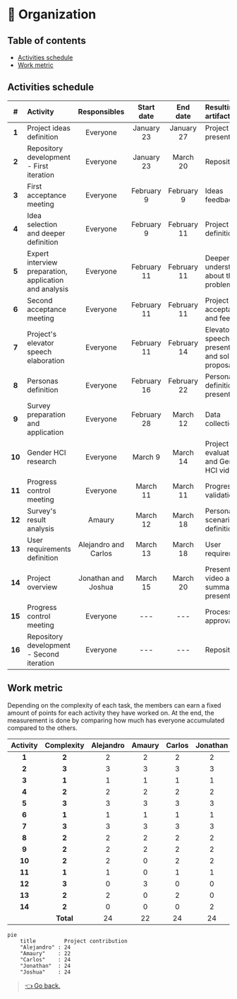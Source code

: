 # 📅 Organization

## Table of contents

- [Activities schedule](#activities-schedule)
- [Work metric](#work-metric)

## Activities schedule

|   #    | Activity                                               |     Responsibles     | Start date  |  End date   | Resulting artifact                                  |
| :----: | :----------------------------------------------------- | :------------------: | :---------: | :---------: | :-------------------------------------------------- |
| **1**  | Project ideas definition                               |       Everyone       | January 23  | January 27  | Project ideas presentation                          |
| **2**  | Repository development - First iteration               |       Everyone       | January 23  |  March 20   | Repository                                          |
| **3**  | First acceptance meeting                               |       Everyone       | February 9  | February 9  | Ideas feedback                                      |
| **4**  | Idea selection and deeper definition                   |       Everyone       | February 9  | February 11 | Project definition                                  |
| **5**  | Expert interview preparation, application and analysis |       Everyone       | February 11 | February 11 | Deeper understanding about the problematic          |
| **6**  | Second acceptance meeting                              |       Everyone       | February 11 | February 11 | Project idea acceptance and feedback                |
| **7**  | Project's elevator speech elaboration                  |       Everyone       | February 11 | February 14 | Elevator speech presentation and solution proposals |
| **8**  | Personas definition                                    |       Everyone       | February 16 | February 22 | Personas definition presentation                    |
| **9**  | Survey preparation and application                     |       Everyone       | February 28 |  March 12   | Data collection                                     |
| **10** | Gender HCI research                                    |       Everyone       |   March 9   |  March 14   | Project evaluation and Gender HCI video             |
| **11** | Progress control meeting                               |       Everyone       |  March 11   |  March 11   | Progress validation                                 |
| **12** | Survey's result analysis                               |        Amaury        |  March 12   |  March 18   | Personas and scenarios definition                   |
| **13** | User requirements definition                           | Alejandro and Carlos |  March 13   |  March 18   | User requirements                                   |
| **14** | Project overview                                       | Jonathan and Joshua  |  March 15   |  March 20   | Presentation video and summary presentation         |
| **15** | Progress control meeting                               |       Everyone       |     ---     |     ---     | Process approval                                    |
| **16** | Repository development - Second iteration              |       Everyone       |     ---     |     ---     | Repository                                          |

## Work metric

Depending on the complexity of each task, the members can earn a fixed amount of points for each activity they have worked on. At the end, the measurement is done by comparing how much has everyone accumulated compared to the others.

| Activity | Complexity | Alejandro | Amaury | Carlos | Jonathan | Joshua |
| :------: | :--------: | :-------: | :----: | :----: | :------: | :----: |
|  **1**   |   **2**    |     2     |   2    |   2    |    2     |   2    |
|  **2**   |   **3**    |     3     |   3    |   3    |    3     |   3    |
|  **3**   |   **1**    |     1     |   1    |   1    |    1     |   1    |
|  **4**   |   **2**    |     2     |   2    |   2    |    2     |   2    |
|  **5**   |   **3**    |     3     |   3    |   3    |    3     |   3    |
|  **6**   |   **1**    |     1     |   1    |   1    |    1     |   1    |
|  **7**   |   **3**    |     3     |   3    |   3    |    3     |   3    |
|  **8**   |   **2**    |     2     |   2    |   2    |    2     |   2    |
|  **9**   |   **2**    |     2     |   2    |   2    |    2     |   2    |
|  **10**  |   **2**    |     2     |   0    |   2    |    2     |   2    |
|  **11**  |   **1**    |     1     |   0    |   1    |    1     |   1    |
|  **12**  |   **3**    |     0     |   3    |   0    |    0     |   0    |
|  **13**  |   **2**    |     2     |   0    |   2    |    0     |   0    |
|  **14**  |   **2**    |     0     |   0    |   0    |    2     |   2    |
|          | **Total**  |    24     |   22   |   24   |    24    |   24   |

```mermaid
pie
    title         Project contribution
    "Alejandro" : 24
    "Amaury"    : 22
    "Carlos"    : 24
    "Jonathan"  : 24
    "Joshua"    : 24
```

> [👈 Go back.](./index.md)
